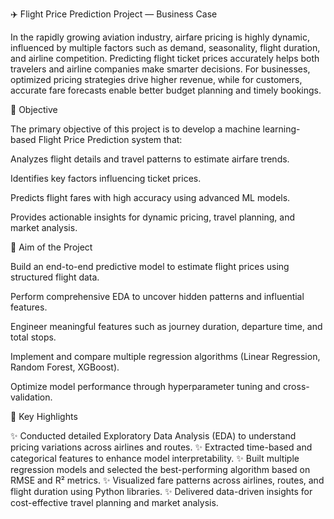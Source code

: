 ✈️ Flight Price Prediction Project — Business Case

In the rapidly growing aviation industry, airfare pricing is highly dynamic, influenced by multiple factors such as demand, seasonality, flight duration, and airline competition. Predicting flight ticket prices accurately helps both travelers and airline companies make smarter decisions. For businesses, optimized pricing strategies drive higher revenue, while for customers, accurate fare forecasts enable better budget planning and timely bookings.

🎯 Objective

The primary objective of this project is to develop a machine learning-based Flight Price Prediction system that:

Analyzes flight details and travel patterns to estimate airfare trends.

Identifies key factors influencing ticket prices.

Predicts flight fares with high accuracy using advanced ML models.

Provides actionable insights for dynamic pricing, travel planning, and market analysis.

🧩 Aim of the Project

Build an end-to-end predictive model to estimate flight prices using structured flight data.

Perform comprehensive EDA to uncover hidden patterns and influential features.

Engineer meaningful features such as journey duration, departure time, and total stops.

Implement and compare multiple regression algorithms (Linear Regression, Random Forest, XGBoost).

Optimize model performance through hyperparameter tuning and cross-validation.

🌟 Key Highlights

✨ Conducted detailed Exploratory Data Analysis (EDA) to understand pricing variations across airlines and routes.
✨ Extracted time-based and categorical features to enhance model interpretability.
✨ Built multiple regression models and selected the best-performing algorithm based on RMSE and R² metrics.
✨ Visualized fare patterns across airlines, routes, and flight duration using Python libraries.
✨ Delivered data-driven insights for cost-effective travel planning and market analysis.
